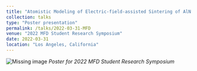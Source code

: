 ```yaml
---
title: "Atomistic Modeling of Electric-field-assisted Sintering of AlN Nanoceramics"
collection: talks
type: "Poster presentation"
permalink: /talks/2022-03-31-MFD
venue: "2022 MFD Student Research Symposium"
date: 2022-03-31
location: "Los Angeles, California"
---
```

![Missing image](/images/talk-2022-MFD.png)
*Poster for 2022 MFD Student Research Symposium*